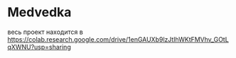 # Medvedka

весь проект находится в https://colab.research.google.com/drive/1enGAUXb9lzJtIhWKtFMVhv_GOtLqXWNU?usp=sharing
